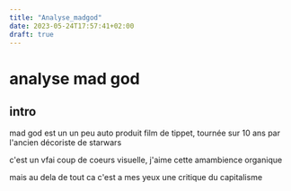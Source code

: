 ```yaml
---
title: "Analyse_madgod"
date: 2023-05-24T17:57:41+02:00
draft: true
---
```


# analyse mad god

## intro 


mad god est un un peu auto produit film de tippet, tournée sur 10 ans par l'ancien décoriste de starwars 

c'est un vfai coup de coeurs visuelle, j'aime cette amambience organique

mais au dela de tout ca c'est a mes yeux une critique du capitalisme 